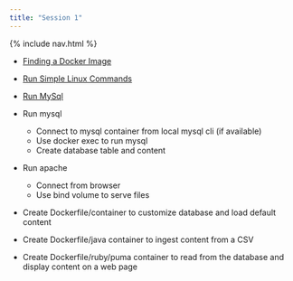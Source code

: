 ```yaml
---
title: "Session 1"
---
```


{% include nav.html %}

- [Finding a Docker Image](search.dockerhub.md)
- [Run Simple Linux Commands](simple.linux.commands.md)
- [Run MySql](run.mysql.md)

- Run mysql
  - Connect to mysql container from local mysql cli (if available)
  - Use docker exec to run mysql
  - Create database table and content
- Run apache
  - Connect from browser
  - Use bind volume to serve files
- Create Dockerfile/container to customize database and load default content
- Create Dockerfile/java container to ingest content from a CSV
- Create Dockerfile/ruby/puma container to read from the database and display content on a web page

